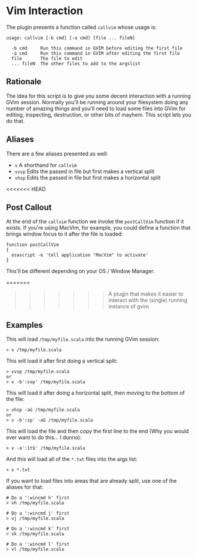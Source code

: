 # Vim Interaction #

The plugin presents a function called `callvim` whose usage is:

    usage: callvim [-b cmd] [-a cmd] [file ... fileN]
    
      -b cmd     Run this command in GVIM before editing the first file
      -a cmd     Run this command in GVIM after editing the first file
      file       The file to edit
      ... fileN  The other files to add to the argslist

## Rationale ##

The idea for this script is to give you some decent interaction with a running
GVim session.  Normally you'll be running around your filesystem doing any
number of amazing things and you'll need to load some files into GVim for
editing, inspecting, destruction, or other bits of mayhem.  This script lets you
do that.

## Aliases ##

There are a few aliases presented as well:

* `v` A shorthand for `callvim`
* `vvsp` Edits the passed in file but first makes a vertical split
* `vhsp` Edits the passed in file but first makes a horizontal split

<<<<<<< HEAD
## Post Callout ##

At the end of the `callvim` function we invoke the `postCallVim` function if it
exists.  If you're using MacVim, for example, you could define a function that
brings window focus to it after the file is loaded:

    function postCallVim
    {
      osascript -e 'tell application "MacVim" to activate'
    }

This'll be different depending on your OS / Window Manager.

=======
>>>>>>> A plugin that makes it easier to interact with the (single) running instance of gvim
## Examples ##

This will load `/tmp/myfile.scala` into the running GVim session:

    > v /tmp/myfile.scala

This will load it after first doing a vertical split:

    > vvsp /tmp/myfile.scala
    or
    > v -b':vsp' /tmp/myfile.scala

This will load it after doing a horizontal split, then moving to the bottom of
the file:

    > vhsp -aG /tmp/myfile.scala
    or
    > v -b':sp' -aG /tmp/myfile.scala

This will load the file and then copy the first line to the end (Why you would
ever want to do this... I dunno):

    > v -a':1t$' /tmp/myfile.scala

And this will load all of the `*.txt` files into the args list:

    > v *.txt

If you want to load files into areas that are already split, use one of the
aliases for that:

    # Do a ':wincmd h' first
    > vh /tmp/myfile.scala

    # Do a ':wincmd j' first
    > vj /tmp/myfile.scala

    # Do a ':wincmd k' first
    > vk /tmp/myfile.scala

    # Do a ':wincmd l' first
    > vl /tmp/myfile.scala

